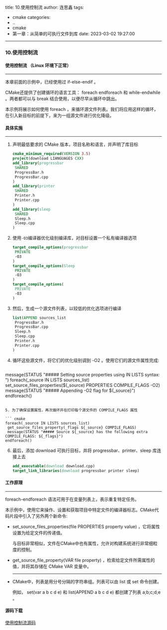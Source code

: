 title: 10.使用控制流
author: 连思鑫
tags:
  - cmake
categories:
  - ..
  - cmake
  - 第一章：从简单的可执行文件到库
date: 2023-03-02 19:27:00
---
### 10.使用控制流

#### 使用控制流 （Linux 环境下正常）

---

本章前面的示例中，已经使用过 if-else-endif 。

CMake还提供了创建循环的语言工具： foreach endforeach 和 while-endwhile 。两者都可以与 break 结合使用，以便尽早从循环中跳出。

本示例将展示如何使用 foreach ，来循环源文件列表。我们将应用这样的循环，在引入新目标的前提下，来为一组源文件进行优化降级。

#### 具体实施

----

1. 声明最低要求的 CMake 版本，项目名称和语言，并声明了库目标

   ``` cmake
   cmake_minimum_required(VERSION 3.5)
   project(download LIANGUAGES CXX)
   add_library(progressbar
   	SHARED
   	ProgressBar.h
   	ProgressBar.cpp
   )
   add_library(printer
   	SHARED
   	Printer.h
   	Printer.cpp
   )
   add_library(sleep
   	SHARED
   	Sleep.h
   	Sleep.cpp
   )
   ```

2. 使用` -O3 `编译器优化级别编译库，对目标设置一个私有编译器选项

   ``` cmake
   target_compile_options(progressbar
   	PRIVATE
   	-O3
   )
   target_compile_options(Sleep
   	PRIVATE
   	-O3
   )
   target_compile_options(
   	PRIVATE
   	-O3
   )
   ```

3. 然后，生成一个源文件列表，以较低的优化选项进行编译

   ``` cmake
   list(APPEND sources_list
   	ProgressBar.h
   	ProgressBar.cpp
   	Sleep.h
   	Sleep.cpp
   	Printer.h
   	Printer.cpp
   )
   ```

4. 循环这些源文件，将它们的优化级别调到 -O2 。使用它们的源文件属性完成:

   ``` cmake
message(STATUS "##### Setting source properties using IN LISTS syntax: ")
   foreach(_source IN LISTS sources_list)
   	set_source_files_properties($(_source) PROPERTIES COMPILE_FLAGS -O2)
   	message(STATUS "##### Appending -O2 flag for ${_source}")
   endforeach()
   ```
   
5. 为了确保设置属性，再次循环并在打印每个源文件的 COMPILE_FLAGS 属性

   ``` cmake 
   foreach(_source IN LISTS sources_list)
   	get_source_files_property(_flags ${_source} COMPILE_FLAGS)
   	message(STATUS "##### Source ${_source} has the following extra COMPILE_FLAGS: ${_flags}")
   endforeach()
   ```
   
6. 最后，添加 download 可执行目标，并将 progressbar、printer、sleep 库连接上去

   ``` cmake
   add_executable(download download.cpp)
   target_link_libraries(download progressbar printer sleep)
   ```

#### 工作原理

---

foreach-endforeach 语法可用于在变量列表上，表示重复特定任务。

本示例中，使用它来操作、设置和获取项目中特定文件的编译器标志。CMake代码片段中引入了另外两个新命令:

- set_source_files_properties(file PROPERTIES property value) ，它将属性设置为给定文件的传递值。

  与目标非常相似，文件在CMake中也有属性，允许对构建系统进行非常细粒度的控制。

- get_source_file_property(VAR file property) ，检索给定文件所需属性的值，并将其存储在 CMake VAR 变量中。

  ----

- CMake中，列表是用分号分隔的字符串组。列表可以由 list 或 set 命令创建。

  例如， set(var a b c d e) 和 list(APPEND a b c d e) 都创建了列表 a;b;c;d;e 。
  
  
  
#### 源码下载

[使用控制流源码](/wikicode/download/cmake/1.10.zip)
